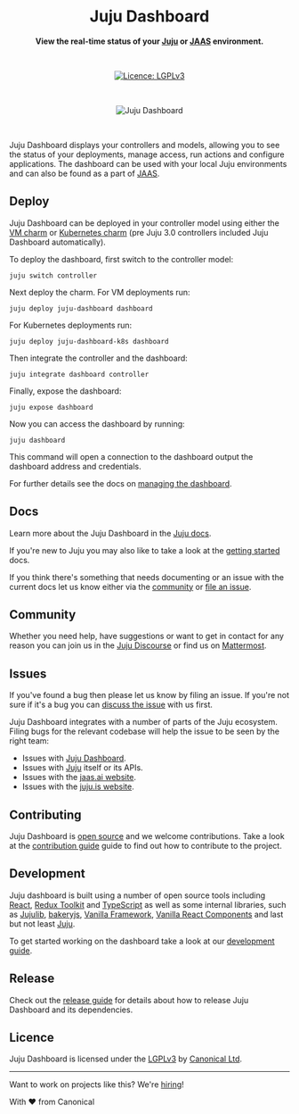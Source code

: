 <div align="center">

# Juju Dashboard

**View the real-time status of your [Juju](https://juju.is) or [JAAS](https://jaas.ai/) environment.**

<br />

[![Licence: LGPLv3](https://img.shields.io/badge/License-LGPL_v3-blue.svg)](/LICENSE.md)

<br />

![Juju Dashboard](/docs/images/dashboard.png)

</div>

<br />

Juju Dashboard displays your controllers and models, allowing you to see the
status of your deployments, manage access, run actions and configure
applications. The dashboard can be used with your local Juju environments and
can also be found as a part of [JAAS](https://jaas.ai/).

## Deploy

Juju Dashboard can be deployed in your controller model using either the [VM charm](https://charmhub.io/juju-dashboard)
or [Kubernetes charm](https://charmhub.io/juju-dashboard-k8s) (pre Juju 3.0
controllers included Juju Dashboard automatically).

To deploy the dashboard, first switch to the controller model:

```shell
juju switch controller
```

Next deploy the charm. For VM deployments run:

```shell
juju deploy juju-dashboard dashboard
```

For Kubernetes deployments run:

```shell
juju deploy juju-dashboard-k8s dashboard
```

Then integrate the controller and the dashboard:

```shell
juju integrate dashboard controller
```

Finally, expose the dashboard:

```shell
juju expose dashboard
```

Now you can access the dashboard by running:

```shell
juju dashboard
```

This command will open a connection to the dashboard output the dashboard address and
credentials.

For further details see the docs on [managing the dashboard](https://juju.is/docs/olm/manage-the-juju-dashboard).

## Docs

Learn more about the Juju Dashboard in the [Juju
docs](https://juju.is/docs/olm/the-juju-dashboard).

If you're new to Juju you may also like to take a look at the [getting
started](https://juju.is/docs/olm/get-started-with-juju) docs.

If you think there's something that needs documenting or an issue with the
current docs let us know either via the [community](#community) or [file an issue](#issues).

## Community

Whether you need help, have suggestions or want to get in contact for any reason you can join us in the [Juju
Discourse](https://discourse.charmhub.io/) or find us on
[Mattermost](https://chat.charmhub.io/landing#/charmhub/channels/juju).

## Issues

If you've found a bug then please let us know by filing an issue. If you're not sure if it's a
bug you can [discuss the issue](#community) with us first.

Juju Dashboard integrates with a number of parts of the Juju ecosystem. Filing
bugs for the relevant codebase will help the issue to be seen by the right team:

- Issues with [Juju Dashboard](https://github.com/canonical/juju-dashboard/issues/new/choose).
- Issues with [Juju](https://bugs.launchpad.net/juju/+filebug) itself or its APIs.
- Issues with the [jaas.ai website](https://github.com/canonical/jaas.ai/issues).
- Issues with the [juju.is website](https://github.com/canonical/juju.is/issues/new).

## Contributing

Juju Dashboard is [open source](#licence) and we welcome contributions. Take
a look at the [contribution guide](/CONTRIBUTING.md) guide to find out how
to contribute to the project.

## Development

Juju dashboard is built using a number of open source tools including [React](https://github.com/facebook/react),
[Redux Toolkit](https://github.com/reduxjs/redux-toolkit) and [TypeScript](https://github.com/microsoft/TypeScript) as well as some internal
libraries, such as [Jujulib](https://github.com/juju/js-libjuju), [bakeryjs](https://github.com/juju/bakeryjs), [Vanilla
Framework](https://github.com/canonical/vanilla-framework), [Vanilla React
Components](https://github.com/canonical/react-components) and last but not
least [Juju](https://github.com/juju/juju).

To get started working on the dashboard take a look at our [development guide](/HACKING.md).

## Release

Check out the [release guide](/RELEASING.md) for details about how to
release Juju Dashboard and its dependencies.

## Licence

Juju Dashboard is licensed under the [LGPLv3](/LICENSE.md) by [Canonical
Ltd](http://canonical.com/).

<hr />

Want to work on projects like this? We're
[hiring](https://canonical.com/careers)!

With ♥ from Canonical
